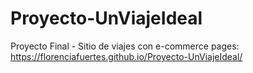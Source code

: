 # Proyecto-UnViajeIdeal
Proyecto Final - Sitio de viajes con e-commerce
pages: https://florenciafuertes.github.io/Proyecto-UnViajeIdeal/
